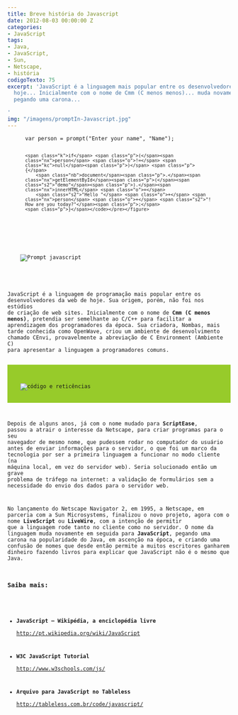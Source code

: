 ```yaml
---
title: Breve história do Javascript
date: 2012-08-03 00:00:00 Z
categories:
- JavaScript
tags:
- Java,
- JavaScript,
- Sun,
- Netscape,
- história
codigoTexto: 75
excerpt: 'JavaScript é a linguagem mais popular entre os desenvolvedores da web de
  hoje... Inicialmente com o nome de Cmm (C menos menos)... muda novamente para JavaScript,
  pegando uma carona...

'
img: "/imagens/promptIn-Javascript.jpg"
---
```


<div data-grid="center spacing" class="wrapper large">
  <div data-cell="">
    <figure class="highlight"><pre><code class="language-javascript" data-lang="javascript"><span class="kd">var</span> <span class="nx">person</span> <span class="o">=</span> <span class="nx">prompt</span><span class="p">(</span><span class="s2">"Enter your name"</span><span class="p">,</span> <span class="s2">"Name"</span><span class="p">);</span>

    <span class="k">if</span> <span class="p">(</span><span class="nx">person</span> <span class="o">!=</span> <span class="kc">null</span><span class="p">)</span> <span class="p">{</span>
        <span class="nb">document</span><span class="p">.</span><span class="nx">getElementById</span><span class="p">(</span><span class="s2">"demo"</span><span class="p">).</span><span class="nx">innerHTML</span> <span class="o">=</span>
        <span class="s2">"Hello "</span> <span class="o">+</span> <span class="nx">person</span> <span class="o">+</span> <span class="s2">"! How are you today?"</span><span class="p">;</span>
    <span class="p">}</span></code></pre></figure>
  </div>
  <div data-cell="">
    <img src="http://www.javascripter.net/faq/prompt.gif" alt="Prompt javascript">
  </div>
</div>

JavaScript é a linguagem de programação mais popular entre os desenvolvedores da web de hoje. Sua origem, porém, não foi nos estúdios de criação de web sites. Inicialmente com o nome de <b>Cmm (C menos menos)</b>, pretendia ser semelhante ao C/C++ para facilitar a aprendizagem dos programadores da época. Sua criadora, Nombas, mais tarde conhecida como OpenWave, criou um ambiente de desenvolvimento chamado CEnvi, provavelmente a abreviação de C Environment (Ambiente C) para apresentar a linguagem a programadores comuns.

<div data-grid="center" style="background-color:#97cb2a;">
  <div data-cell="shrink">
    <img src="http://callmenick.com/files/2015-07/instantiation-patterns-featured.png" alt="código e reticências">
  </div>
</div>

Depois de alguns anos, já com o nome mudado para <b>ScriptEase</b>, passou a atrair o interesse da Netscape, para criar programas para o seu navegador de mesmo nome, que pudessem rodar no computador do usuário antes de enviar informações para o servidor, o que foi um marco da tecnologia por ser a primeira linguagem a funcionar no modo cliente (na máquina local, em vez do servidor web). Seria solucionado então um grave problema de tráfego na internet: a validação de formulários sem a necessidade do envio dos dados para o servidor web.

No lançamento do Netscape Navigator 2, em 1995, a Netscape, em parceria com a Sun Microsystems, finalizou o novo projeto, agora com o nome <b>LiveScript</b> ou <b>LiveWire</b>, com a intenção de permitir que a linguagem rode tanto no cliente como no servidor. O nome da linguagem muda novamente em seguida para <b>JavaScript</b>, pegando uma carona na popularidade do Java, em ascenção na época, e criando uma confusão de nomes que desde então permite a muitos escritores ganharem dinheiro fazendo livros para explicar que JavaScript não é o mesmo que Java.

### Saiba mais:



- <b>JavaScript – Wikipédia, a enciclopédia livre</b><br> 
<a href="http://pt.wikipedia.org/wiki/JavaScript" target="_blank" title="Abrir link externo em uma nova janela ou aba.">http://pt.wikipedia.org/wiki/JavaScript</a>

- <b>W3C JavaScript Tutorial</b><br> 
<a href="http://www.w3schools.com/js/" target="_blank" title="Abrir link externo em uma nova janela ou aba.">http://www.w3schools.com/js/</a>

- <b>Arquivo para JavaScript no Tableless</b><br> 
<a href="http://tableless.com.br/code/javascript/" target="_blank" title="Abrir link externo em uma nova janela ou aba.">http://tableless.com.br/code/javascript/</a>
